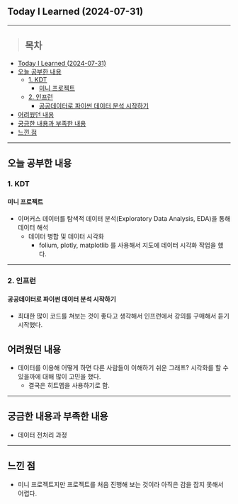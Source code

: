 ## Today I Learned (2024-07-31)
---
> ## 목차
- [Today I Learned (2024-07-31)](#today-i-learned-2024-07-31)
- [오늘 공부한 내용](#오늘-공부한-내용)
  - [1. KDT](#1-kdt)
    - [미니 프로젝트](#미니-프로젝트)
  - [2. 인프런](#2-인프런)
    - [공공데이터로 파이썬 데이터 분석 시작하기](#공공데이터로-파이썬-데이터-분석-시작하기)
- [어려웠던 내용](#어려웠던-내용)
- [궁금한 내용과 부족한 내용](#궁금한-내용과-부족한-내용)
- [느낀 점](#느낀-점)
---

## 오늘 공부한 내용
### 1. KDT
#### 미니 프로젝트
- 이머커스 데이터를 탐색적 데이터 분석(Exploratory Data Analysis, EDA)을 통해 데이터 해석
  - 데이터 병합 및 데이터 시각화
    - folium, plotly, matplotlib 를 사용해서 지도에 데이터 시각화 작업을 했다.

---
### 2. 인프런
#### 공공데이터로 파이썬 데이터 분석 시작하기
- 최대한 많이 코드를 쳐보는 것이 좋다고 생각해서 인프런에서 강의를 구매해서 듣기 시작했다.

## 어려웠던 내용
- 데이터를 이용해 어떻게 하면 다른 사람들이 이해하기 쉬운 그래프? 시각화를 할 수 있을까에 대해 많이 고민을 했다.
  - 결국은 히트맵을 사용하기로 함.
  
---
## 궁금한 내용과 부족한 내용
- 데이터 전처리 과정
  
---
## 느낀 점
- 미니 프로젝트지만 프로젝트를 처음 진행해 보는 것이라 아직은 감을 잡지 못해서 어렵다.



